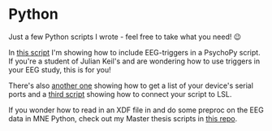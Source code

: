 # Python

Just a few Python scripts I wrote - feel free to take what you need! :wink:

In [this script](https://github.com/MMarieSchuckart/Python/blob/master/Psychopy_EEG_trigger) I'm showing how to include EEG-triggers in a PsychoPy script. If you're a student of Julian Keil's and are wondering how to use triggers in your EEG study, this is for you! 

There's also [another one](https://github.com/MMarieSchuckart/Python/blob/master/show_all_serial_ports) showing how to get a list of your device's serial ports and a [third script](https://github.com/MMarieSchuckart/Python/blob/master/PsychoPy_to_LSL) showing how to connect your script to LSL. 

If you wonder how to read in an XDF file in and do some preproc on the EEG data in MNE Python, check out my Master thesis scripts in [this repo](https://github.com/MMarieSchuckart/Masters_Thesis).
